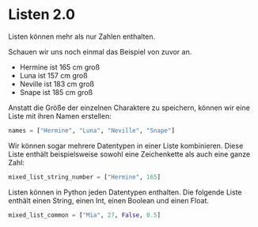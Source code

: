 Listen 2.0
=============

Listen können mehr als nur Zahlen enthalten.

Schauen wir uns noch einmal das Beispiel von zuvor an.

- Hermine ist 165 cm groß 
- Luna ist 157 cm groß 
- Neville ist 183 cm groß 
- Snape ist 185 cm groß 

Anstatt die Größe der einzelnen Charaktere zu speichern, können wir eine Liste mit ihren Namen erstellen:
```python
names = ["Hermine", "Luna", "Neville", "Snape"]
```

Wir können sogar mehrere Datentypen in einer Liste kombinieren. Diese Liste enthält beispielsweise sowohl eine Zeichenkette als auch eine ganze Zahl:

```python
mixed_list_string_number = ["Hermine", 165]
```
Listen können in Python jeden Datentypen enthalten. Die folgende Liste enthält einen String, einen Int, einen Boolean und einen Float.
```python
mixed_list_common = ["Mia", 27, False, 0.5]
```
